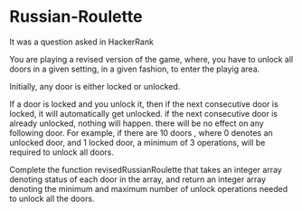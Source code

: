 # Russian-Roulette
It was a question asked in HackerRank

You are playing a revised version of the game, where, you have to unlock all doors in a given setting, in a given fashion, to enter the playig area.

Initially, any door is either locked or unlocked.

If a door is locked and you unlock it, then if the next consecutive door is locked, it will automatically get unlocked.
if the next consecutive door is already unlocked, nothing will happen. there will be no effect on any following door.
For example, if there are 10 doors , where 0 denotes an unlocked door, and 1 locked door, a minimum of 3 operations, will be required to unlock all doors.

Complete the function revisedRussianRoulette that takes an integer array denoting status of each door in the array, and return an integer array denoting the minimum and maximum number of unlock operations needed to unlock all the doors.
